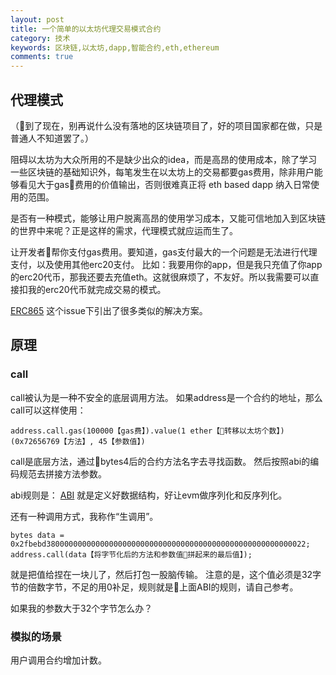 ```yaml
---
layout: post
title: 一个简单的以太坊代理交易模式合约
category: 技术
keywords: 区块链,以太坊,dapp,智能合约,eth,ethereum
comments: true
---
```


## 代理模式
（到了现在，别再说什么没有落地的区块链项目了，好的项目国家都在做，只是普通人不知道罢了。）

阻碍以太坊为大众所用的不是缺少出众的idea，而是高昂的使用成本，除了学习一些区块链的基础知识外，每笔发生在以太坊上的交易都要gas费用，除非用户能够看见大于gas费用的价值输出，否则很难真正将 eth based dapp 纳入日常使用的范围。

是否有一种模式，能够让用户脱离高昂的使用学习成本，又能可信地加入到区块链的世界中来呢？正是这样的需求，代理模式就应运而生了。

让开发者帮你支付gas费用。要知道，gas支付最大的一个问题是无法进行代理支付，以及使用其他erc20支付。
比如：我要用你的app，但是我只充值了你app的erc20代币，那我还要去充值eth。这就很麻烦了，不友好。所以我需要可以直接扣我的erc20代币就完成交易的模式。

[ERC865](https://github.com/ethereum/EIPs/issues/865)
这个issue下引出了很多类似的解决方案。

## 原理

### call
call被认为是一种不安全的底层调用方法。
如果address是一个合约的地址，那么call可以这样使用：
```
address.call.gas(100000【gas费】).value(1 ether【转移以太坊个数】)(0x72656769【方法】, 45【参数值】)
```
call是底层方法，通过bytes4后的合约方法名字去寻找函数。
然后按照abi的编码规范去拼接方法参数。

abi规则是：
[ABI](https://github.com/ethereum/wiki/wiki/Ethereum-Contract-ABI)
就是定义好数据结构，好让evm做序列化和反序列化。

还有一种调用方式，我称作“生调用”。
``` -solidity-
bytes data = 0x2fbebd3800000000000000000000000000000000000000000000000000000022;
address.call(data【将字节化后的方法和参数值拼起来的最后值】);
```
就是把值给捏在一块儿了，然后打包一股脑传输。
注意的是，这个值必须是32字节的倍数字节，不足的用0补足，规则就是上面ABI的规则，请自己参考。

如果我的参数大于32个字节怎么办？


### 模拟的场景
用户调用合约增加计数。




